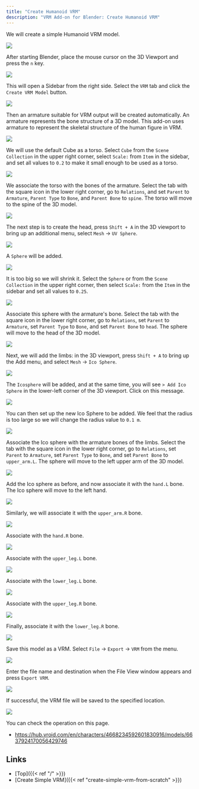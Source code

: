 ```yaml
---
title: "Create Humanoid VRM"
description: "VRM Add-on for Blender: Create Humanoid VRM"
---
```


We will create a simple Humanoid VRM model.

<img src="../../images/humanoid.gif">

After starting Blender, place the mouse cursor on the 3D Viewport and press the `n` key.

<img src="../images/humanoid1.png">

This will open a Sidebar from the right side. Select the `VRM` tab and click the `Create VRM Model` button.

<img src="../images/humanoid2.png">

Then an armature suitable for VRM output will be created automatically. An armature represents the bone structure of a 3D model.
This add-on uses armature to represent the skeletal structure of the human figure in VRM.

<img src="../images/humanoid3.png">

We will use the default Cube as a torso. Select `Cube` from the `Scene Collection` in the upper right corner, select `Scale:` from `Item` in the sidebar, and set all values to `0.2` to make it small enough to be used as a torso.

<img src="../images/humanoid4.png">


We associate the torso with the bones of the armature. Select the tab with the square icon in the lower right corner, go to `Relations`, and set `Parent` to `Armature`, `Parent Type` to `Bone`, and `Parent Bone` to `spine`. The torso will move to the spine of the 3D model.

<img src="../images/humanoid5.png">

The next step is to create the head, press `Shift + A` in the 3D viewport to bring up an additional menu, select `Mesh` -> `UV Sphere`.

<img src="../images/humanoid6.png">

A `Sphere` will be added.

<img src="../images/humanoid7.png">

It is too big so we will shrink it. Select the `Sphere` or from the `Scene Collection` in the upper right corner, then select `Scale:` from the `Item` in the sidebar and set all values to `0.25`.

<img src="../images/humanoid8.png">

Associate this sphere with the armature's bone. Select the tab with the square icon in the lower right corner, go to `Relations`, set `Parent` to `Armature`, set `Parent Type` to `Bone`, and set `Parent Bone` to `head`. The sphere will move to the head of the 3D model.

<img src="../images/humanoid9.png">

Next, we will add the limbs: in the 3D viewport, press `Shift + A` to bring up the Add menu, and select `Mesh` -> `Ico Sphere`.

<img src="../images/humanoid10.png">

The `Icosphere` will be added, and at the same time, you will see `> Add Ico Sphere` in the lower-left corner of the 3D viewport. Click on this message.

<img src="../images/humanoid11.png">

You can then set up the new Ico Sphere to be added. We feel that the radius is too large so we will change the radius value to `0.1 m`.

<img src="../images/humanoid12.png">

Associate the Ico sphere with the armature bones of the limbs. Select the tab with the square icon in the lower right corner, go to `Relations`, set `Parent` to `Armature`, set `Parent Type` to `Bone`, and set `Parent Bone` to `upper_arm.L`. The sphere will move to the left upper arm of the 3D model.

<img src="../images/humanoid13.png">

Add the Ico sphere as before, and now associate it with the `hand.L` bone. The Ico sphere will move to the left hand.

<img src="../images/humanoid14.png">

Similarly, we will associate it with the `upper_arm.R` bone.

<img src="../images/humanoid15.png">

Associate with the `hand.R` bone.

<img src="../images/humanoid16.png">

Associate with the `upper_leg.L` bone.

<img src="../images/humanoid17.png">

Associate with the `lower_leg.L` bone.

<img src="../images/humanoid18.png">

Associate with the `upper_leg.R` bone.

<img src="../images/humanoid19.png">

Finally, associate it with the `lower_leg.R` bone.

<img src="../images/humanoid20.png">

Save this model as a VRM. Select `File` → `Export` → `VRM` from the menu.

<img src="../images/simple2.png">

Enter the file name and destination when the File View window appears and press `Export VRM`.

<img src="../images/simple3.png">

If successful, the VRM file will be saved to the specified location.

<img src="../../images/humanoid.gif">

You can check the operation on this page.

- https://hub.vroid.com/en/characters/4668234592601830916/models/6637924170056429746

## Links

- [Top]({{< ref "/" >}})
- [Create Simple VRM]({{< ref "create-simple-vrm-from-scratch" >}})
